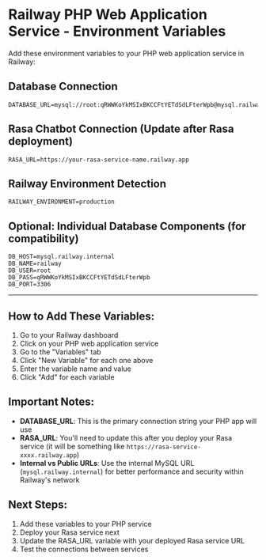 # Railway PHP Web Application Service - Environment Variables

Add these environment variables to your PHP web application service in Railway:

## Database Connection
```
DATABASE_URL=mysql://root:qRWWKoYkMSIxBKCCFtYETdSdLFterWpb@mysql.railway.internal:3306/railway
```

## Rasa Chatbot Connection (Update after Rasa deployment)
```
RASA_URL=https://your-rasa-service-name.railway.app
```

## Railway Environment Detection
```
RAILWAY_ENVIRONMENT=production
```

## Optional: Individual Database Components (for compatibility)
```
DB_HOST=mysql.railway.internal
DB_NAME=railway
DB_USER=root
DB_PASS=qRWWKoYkMSIxBKCCFtYETdSdLFterWpb
DB_PORT=3306
```

---

## How to Add These Variables:

1. Go to your Railway dashboard
2. Click on your PHP web application service
3. Go to the "Variables" tab
4. Click "New Variable" for each one above
5. Enter the variable name and value
6. Click "Add" for each variable

## Important Notes:

- **DATABASE_URL**: This is the primary connection string your PHP app will use
- **RASA_URL**: You'll need to update this after you deploy your Rasa service (it will be something like `https://rasa-service-xxxx.railway.app`)
- **Internal vs Public URLs**: Use the internal MySQL URL (`mysql.railway.internal`) for better performance and security within Railway's network

## Next Steps:

1. Add these variables to your PHP service
2. Deploy your Rasa service next
3. Update the RASA_URL variable with your deployed Rasa service URL
4. Test the connections between services
